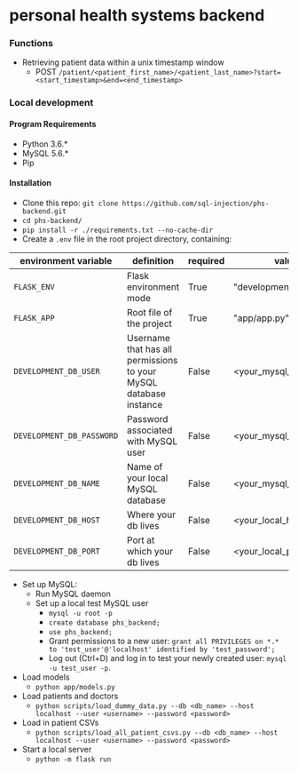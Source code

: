 # personal health systems backend

### Functions

* Retrieving patient data within a unix timestamp window
    * POST `/patient/<patient_first_name>/<patient_last_name>?start=<start_timestamp>&end=<end_timestamp>`

### Local development
#### Program Requirements
* Python 3.6.*
* MySQL 5.6.*
* Pip

#### Installation
* Clone this repo: `git clone https://github.com/sql-injection/phs-backend.git`
* `cd phs-backend/`
* `pip install -r ./requirements.txt --no-cache-dir`
* Create a `.env` file in the root project directory, containing:

| environment variable  | definition                                                         | required | value                 | default      |
|-----------------------|--------------------------------------------------------------------|----------|-----------------------|--------------|
| `FLASK_ENV`           | Flask environment mode                                             | True     | "development"         | "production" |
| `FLASK_APP`           | Root file of the project                                           | True     | "app/app.py"          | None         |
| `DEVELOPMENT_DB_USER` | Username that has all permissions to your MySQL database instance  | False    | <your_mysql_username> | "test_user"  |
| `DEVELOPMENT_DB_PASSWORD`| Password associated with MySQL user | False | <your_mysql_password> | "test_password" |
| `DEVELOPMENT_DB_NAME` | Name of your local MySQL database | False | <your_mysql_db_name> | "phs_backend"
| `DEVELOPMENT_DB_HOST` | Where your db lives | False | <your_local_host> | "localhost"
| `DEVELOPMENT_DB_PORT` | Port at which your db lives | False | <your_local_port> | 3306

* Set up MySQL:
    * Run MySQL daemon
    * Set up a local test MySQL user
        * `mysql -u root -p`
        * `create database phs_backend;`
        * `use phs_backend;`
        * Grant permissions to a new user: `grant all PRIVILEGES on *.* to 'test_user'@'localhost' identified by 'test_password';`
        * Log out (Ctrl+D) and log in to test your newly created user: `mysql -u test_user -p`.
* Load models 
    * `python app/models.py`
* Load patients and doctors
    * `python scripts/load_dummy_data.py --db <db_name> --host localhost --user <username> --password <password>`
* Load in patient CSVs
    * `python scripts/load_all_patient_csvs.py --db <db_name> --host localhost --user <username> --password <password>`
* Start a local server
    * `python -m flask run`
    
   
